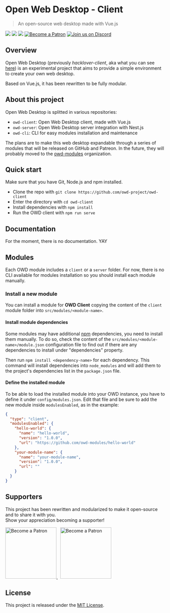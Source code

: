 # Open Web Desktop - Client

> An open-source web desktop made with Vue.js

<p>
    <a href="https://github.com/owdproject/owd-client/blob/master/LICENSE"><img src="https://img.shields.io/badge/license-MIT-green.svg" /></a>
    <a href="https://github.com/vuejs/vue"><img src="https://img.shields.io/badge/Vue.js-v2.6-4FC08D?logo=vue.js" /></a>
    <a href="https://github.com/owdproject/owd-client"><img src="https://img.shields.io/badge/owd-client-3A9CB6?logo=vue" /></a>
    <a href="https://hacklover.net/patreon"><img src="https://img.shields.io/badge/become-a%20patron-orange" alt="Become a Patron" /></a>
    <a href="https://hacklover.net/discord"><img src="https://img.shields.io/discord/520023979595923476.svg?label=&logo=discord&logoColor=ffffff&color=7389D8&labelColor=6A7EC2" alt="Join us on Discord" /></a>
</p>

## Overview
Open Web Desktop (previously *hacklover-client*, aka what you can see [here](https://hacklover.net))
is an experimental project that aims to provide a simple environment to create your own web desktop.

Based on Vue.js, it has been rewritten to be fully modular.


## About this project
Open Web Desktop is splitted in various repositories:
- `owd-client`: Open Web Desktop client, made with Vue.js
- `owd-server`: Open Web Desktop server integration with Nest.js
- `owd-cli`: CLI for easy modules installation and maintenance

The plans are to make this web desktop expandable through a series of modules
that will be released on GitHub and Patreon. In the future, they will probably
moved to the [owd-modules](https://github.com/owd-modules) organization.


## Quick start
Make sure that you have Git, Node.js and npm installed.

- Clone the repo with `git clone https://github.com/owd-project/owd-client`
- Enter the directory with `cd owd-client`
- Install dependencies with `npm install`
- Run the OWD client with `npm run serve`


## Documentation
For the moment, there is no documentation. YAY


## Modules
Each OWD module includes a `client` or a `server`
folder. For now, there is no CLI available for modules installation so you should install each module manually.

### Install a new module
You can install a module for **OWD Client** copying the content of the `client` module folder into
`src/modules/<module-name>`.

#### Install module dependencies
Some modules may have additional [npm](https://www.npmjs.com) dependencies, you need to install them manually.
To do so, check the content of the `src/modules/<module-name>/module.json` configuration file
to find out if there are any dependencies to install under "dependencies" property.  

Then run `npm install <dependency-name>` for each dependency. This command will install dependencies into `node_modules` 
and will add them to the project's dependencies list in the `package.json` file.

#### Define the installed module
To be able to load the installed module into your OWD instance, you have to define it under `config/modules.json`.
Edit that file and be sure to add the new module inside `modulesEnabled`, as in the example:

```json
{
  "type": "client",
  "modulesEnabled": {
    "hello-world": {
      "name": "hello-world",
      "version": "1.0.0",
      "url": "https://github.com/owd-modules/hello-world"
    },
    "your-module-name": {
      "name": "your-module-name",
      "version": "1.0.0",
      "url": ""
    }
  }
}

```


## Supporters
This project has been rewritten and modularized to make it open-source and to share it with you.  
Show your appreciation becoming a supporter!

<a href="https://www.patreon.com/hacklover">
    <img src="https://i.imgur.com/KODHUwR.png" width="160" alt="Become a Patron" />
</a>
&nbsp;
<a href="https://www.liberapay.com/hacklover">
    <img src="https://i.imgur.com/tGMNTUz.png" width="160" alt="Become a Patron" />
</a>

## License
This project is released under the [MIT License](LICENSE).